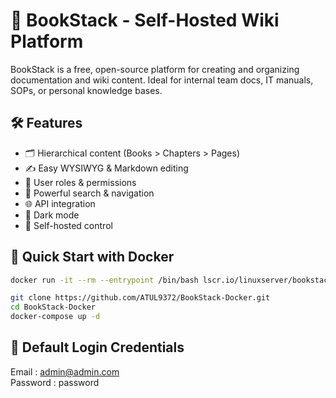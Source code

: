 # 📘 BookStack - Self-Hosted Wiki Platform

BookStack is a free, open-source platform for creating and organizing documentation and wiki content. Ideal for internal team docs, IT manuals, SOPs, or personal knowledge bases.

## 🛠 Features
- 🗂 Hierarchical content (Books > Chapters > Pages)
- ✍️ Easy WYSIWYG & Markdown editing
- 🔐 User roles & permissions
- 🔎 Powerful search & navigation
- 🌐 API integration
- 🌙 Dark mode
- 💾 Self-hosted control

## 🚀 Quick Start with Docker
```bash
docker run -it --rm --entrypoint /bin/bash lscr.io/linuxserver/bookstack:latest appkey

git clone https://github.com/ATUL9372/BookStack-Docker.git
cd BookStack-Docker
docker-compose up -d
```


## 🔑 Default Login Credentials

Email : admin@admin.com
<br>
Password : password
